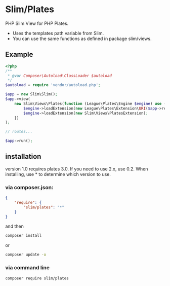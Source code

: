 Slim/Plates
===========

PHP Slim View for PHP Plates.

- Uses the templates path variable from Slim.
- You can use the same functions as defined in package slim/views.

## Example

```php
<?php
/**
 * @var Composer\Autoload\ClassLoader $autoload
 */
$autoload = require 'vendor/autoload.php';

$app = new Slim\Slim();
$app->view(
    new Slim\Views\Plates(function (League\Plates\Engine $engine) use ($app) {
        $engine->loadExtension(new League\Plates\Extension\URI($app->request()->getPathInfo()));
        $engine->loadExtension(new Slim\Views\PlatesExtension);
    })
);

// routes...

$app->run();

```

## installation

version 1.0 requires plates 3.0. If you need to use 2.x, use 0.2. When installing, use * to determine which version to use.

### via composer.json:
```json
{
    "require": {
        "slim/plates": "*"
    }
}
```

and then

```bash
composer install
```

or
```bash
composer update -o
```

### via command line
```bash
composer require slim/plates
```
